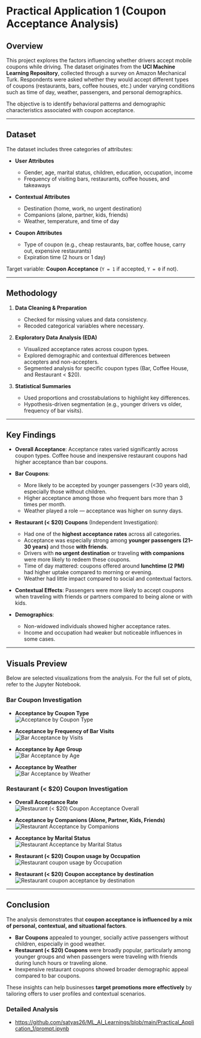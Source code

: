 # Practical Application 1 (Coupon Acceptance Analysis)  

## Overview  
This project explores the factors influencing whether drivers accept mobile coupons while driving. The dataset originates from the **UCI Machine Learning Repository**, collected through a survey on Amazon Mechanical Turk. Respondents were asked whether they would accept different types of coupons (restaurants, bars, coffee houses, etc.) under varying conditions such as time of day, weather, passengers, and personal demographics.  

The objective is to identify behavioral patterns and demographic characteristics associated with coupon acceptance.  

---

## Dataset  
The dataset includes three categories of attributes:  

- **User Attributes**  
  - Gender, age, marital status, children, education, occupation, income  
  - Frequency of visiting bars, restaurants, coffee houses, and takeaways  

- **Contextual Attributes**  
  - Destination (home, work, no urgent destination)  
  - Companions (alone, partner, kids, friends)  
  - Weather, temperature, and time of day  

- **Coupon Attributes**  
  - Type of coupon (e.g., cheap restaurants, bar, coffee house, carry out, expensive restaurants)  
  - Expiration time (2 hours or 1 day)  

Target variable: **Coupon Acceptance** (`Y = 1` if accepted, `Y = 0` if not).  

---

## Methodology  
1. **Data Cleaning & Preparation**  
   - Checked for missing values and data consistency.  
   - Recoded categorical variables where necessary.  

2. **Exploratory Data Analysis (EDA)**  
   - Visualized acceptance rates across coupon types.  
   - Explored demographic and contextual differences between accepters and non-accepters.  
   - Segmented analysis for specific coupon types (Bar, Coffee House, and Restaurant < $20).  

3. **Statistical Summaries**  
   - Used proportions and crosstabulations to highlight key differences.  
   - Hypothesis-driven segmentation (e.g., younger drivers vs older, frequency of bar visits).  

---

## Key Findings  
- **Overall Acceptance**: Acceptance rates varied significantly across coupon types. Coffee house and inexpensive restaurant coupons had higher acceptance than bar coupons.  

- **Bar Coupons**:  
  - More likely to be accepted by younger passengers (<30 years old), especially those without children.  
  - Higher acceptance among those who frequent bars more than 3 times per month.  
  - Weather played a role — acceptance was higher on sunny days.  

- **Restaurant (< $20) Coupons** (Independent Investigation):  
  - Had one of the **highest acceptance rates** across all categories.  
  - Acceptance was especially strong among **younger passengers (21–30 years)** and those **with friends**.  
  - Drivers with **no urgent destination** or traveling **with companions** were more likely to redeem these coupons.  
  - Time of day mattered: coupons offered around **lunchtime (2 PM)** had higher uptake compared to morning or evening.  
  - Weather had little impact compared to social and contextual factors.  

- **Contextual Effects**: Passengers were more likely to accept coupons when traveling with friends or partners compared to being alone or with kids.  

- **Demographics**:  
  - Non-widowed individuals showed higher acceptance rates.  
  - Income and occupation had weaker but noticeable influences in some cases.  

---

## Visuals Preview  

Below are selected visualizations from the analysis. For the full set of plots, refer to the Jupyter Notebook.  

### Bar Coupon Investigation  

- **Acceptance by Coupon Type**  
  ![Acceptance by Coupon Type](/Practical_Application_1/images/bar_plot_coupon_type_accepted.png)  
  
- **Acceptance by Frequency of Bar Visits**  
  ![Bar Acceptance by Visits](/Practical_Application_1/images/bar_coupon_freq_bar_visits.png)  

- **Acceptance by Age Group**  
  ![Bar Acceptance by Age](/Practical_Application_1/images/bar_coupon_accept_age.png)  

- **Acceptance by Weather**  
  ![Bar Acceptance by Weather](/Practical_Application_1/images/histogram_temperature_accepted.png)  


### Restaurant (< $20) Coupon Investigation  

- **Overall Acceptance Rate**  
  ![Restaurant (< $20) Coupon Acceptance Overall](/Practical_Application_1/images/restaurant_coupon_acceptance.png)  

- **Acceptance by Companions (Alone, Partner, Kids, Friends)**  
  ![Restaurant Acceptance by Companions](/Practical_Application_1/images/restaurant_coupon_occupancy.png)  

- **Acceptance by Marital Status**  
  ![Restaurant Acceptance by Marital Status](/Practical_Application_1/images/restaurant_coupon_marital_status.png)

- **Restaurant (< $20) Coupon usage by Occupation**  
  ![Restaurant coupon usage by Occupation](/Practical_Application_1/images/restaurant_coupon_gender_occupation.png)

- **Restaurant (< $20) Coupon acceptance by destination**  
  ![Restaurant coupon acceptance by destination](/Practical_Application_1/images/restaurant_coupon_destination.png)   

---

## Conclusion  
The analysis demonstrates that **coupon acceptance is influenced by a mix of personal, contextual, and situational factors**.  

- **Bar Coupons** appealed to younger, socially active passengers without children, especially in good weather.  
- **Restaurant (< $20) Coupons** were broadly popular, particularly among younger groups and when passengers were traveling with friends during lunch hours or traveling alone.  
- Inexpensive restaurant coupons showed broader demographic appeal compared to bar coupons.  

These insights can help businesses **target promotions more effectively** by tailoring offers to user profiles and contextual scenarios.  

### Detailed Analysis
- https://github.com/satyas26/ML_AI_Learnings/blob/main/Practical_Application_1/prompt.ipynb